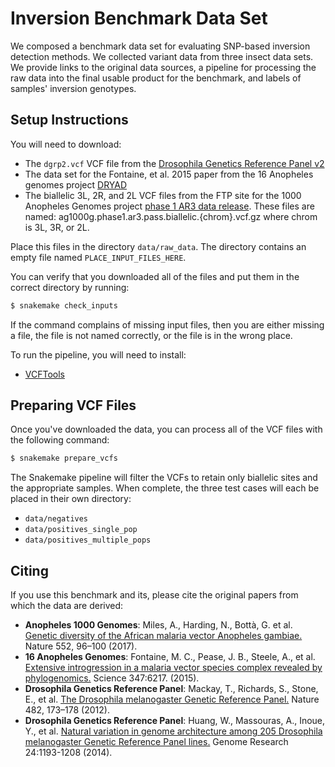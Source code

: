 # Inversion Benchmark Data Set

We composed a benchmark data set for evaluating SNP-based inversion detection methods.  We collected variant data from three insect data sets.  We provide links to the original data sources, a pipeline for processing the raw data into the final usable product for the benchmark, and labels of samples' inversion genotypes.

## Setup Instructions
You will need to download:

* The `dgrp2.vcf` VCF file from the [Drosophila Genetics Reference Panel v2](http://dgrp2.gnets.ncsu.edu/data.html)
* The data set for the Fontaine, et al. 2015 paper from the 16 Anopheles genomes project [DRYAD](https://datadryad.org/stash/dataset/doi:10.5061/dryad.f4114)
* The biallelic 3L, 2R, and 2L VCF files from the FTP site for the 1000 Anopheles Genomes project [phase 1 AR3 data release](ftp://ngs.sanger.ac.uk/production/ag1000g/phase1/AR3/variation/main/vcf/).  These files are named: ag1000g.phase1.ar3.pass.biallelic.{chrom}.vcf.gz where chrom is 3L, 3R, or 2L.

Place this files in the directory `data/raw_data`.  The directory contains an empty file named `PLACE_INPUT_FILES_HERE`.

You can verify that you downloaded all of the files and put them in the correct directory by running:

```bash
$ snakemake check_inputs
```

If the command complains of missing input files, then you are either missing a file, the file is not named correctly, or the file is in the wrong place.

To run the pipeline, you will need to install:

* [VCFTools](https://vcftools.github.io/index.html)

## Preparing VCF Files
Once you've downloaded the data, you can process all of the VCF files with the following command:

```bash
$ snakemake prepare_vcfs
```
The Snakemake pipeline will filter the VCFs to retain only biallelic sites and the appropriate samples.  When complete, the three test cases will each be placed in their own directory:

* `data/negatives`
* `data/positives_single_pop`
* `data/positives_multiple_pops`

## Citing

If you use this benchmark and its, please cite the original papers from which the data are derived:

* **Anopheles 1000 Genomes**: Miles, A., Harding, N., Bottà, G. et al. [Genetic diversity of the African malaria vector Anopheles gambiae.](https://doi.org/10.1038/nature24995) Nature 552, 96–100 (2017).
* **16 Anopheles Genomes**: Fontaine, M. C., Pease, J. B., Steele, A., et al. [Extensive introgression in a malaria vector species complex revealed by phylogenomics.](https://doi.org/10.1126/science.1258524) Science 347:6217. (2015).
* **Drosophila Genetics Reference Panel**: Mackay, T., Richards, S., Stone, E., et al. [The Drosophila melanogaster Genetic Reference Panel.](https://doi.org/10.1038/nature10811) Nature 482, 173–178 (2012).
* **Drosophila Genetics Reference Panel**: Huang, W., Massouras, A., Inoue, Y., et al. [Natural variation in genome architecture among 205 Drosophila melanogaster Genetic Reference Panel lines.](https://doi.org/10.1101/gr.171546.113) Genome Research 24:1193-1208 (2014).
